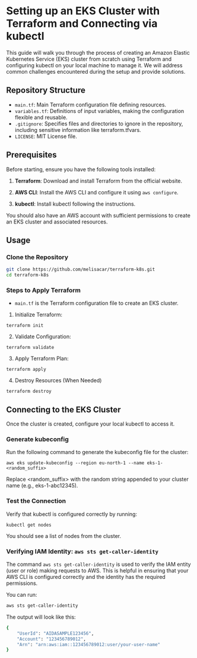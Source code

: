# Setting up an EKS Cluster with Terraform and Connecting via kubectl

This guide will walk you through the process of creating an Amazon Elastic Kubernetes Service (EKS) cluster from scratch using Terraform and configuring kubectl on your local machine to manage it. We will address common challenges encountered during the setup and provide solutions.

## Repository Structure

- `main.tf`: Main Terraform configuration file defining resources.
- `variables.tf`: Definitions of input variables, making the configuration flexible and reusable.
- `.gitignore`: Specifies files and directories to ignore in the repository, including sensitive information like terraform.tfvars.
- `LICENSE`: MIT License file.

## Prerequisites

Before starting, ensure you have the following tools installed:

1. **Terraform**: Download and install Terraform from the official website.

2. **AWS CLI**: Install the AWS CLI and configure it using `aws configure`.

3. **kubectl**: Install kubectl following the instructions.

You should also have an AWS account with sufficient permissions to create an EKS cluster and associated resources.

## Usage

### Clone the Repository

```bash
git clone https://github.com/melisacar/terraform-k8s.git
cd terraform-k8s
```

### Steps to Apply Terraform

- `main.tf` is the Terraform configuration file to create an EKS cluster.

1. Initialize Terraform:

```t
terraform init
```

2. Validate Configuration:

```t
terraform validate
```

3. Apply Terraform Plan:

```t
terraform apply
```

4. Destroy Resources (When Needed)

```t
terraform destroy
```

## Connecting to the EKS Cluster

Once the cluster is created, configure your local kubectl to access it.

### Generate kubeconfig

Run the following command to generate the kubeconfig file for the cluster:

```t
aws eks update-kubeconfig --region eu-north-1 --name eks-1-<random_suffix>
```

Replace <random_suffix> with the random string appended to your cluster name (e.g., eks-1-abc12345).

### Test the Connection

Verify that kubectl is configured correctly by running:

```t
kubectl get nodes
```

You should see a list of nodes from the cluster.

### Verifying IAM Identity: `aws sts get-caller-identity`

The command `aws sts get-caller-identity` is used to verify the IAM entity (user or role) making requests to AWS. This is helpful in ensuring that your AWS CLI is configured correctly and the identity has the required permissions.

You can run:

```bash
aws sts get-caller-identity
```

The output will look like this:

```bash
{
    "UserId": "AIDASAMPLE123456",
    "Account": "123456789012",
    "Arn": "arn:aws:iam::123456789012:user/your-user-name"
}
```
